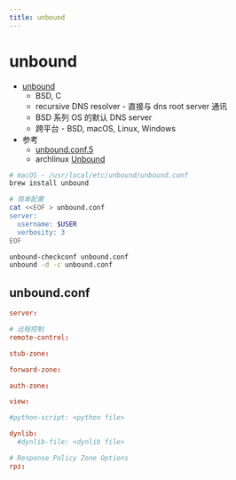 ```yaml
---
title: unbound
---
```


# unbound

- [unbound](https://github.com/NLnetLabs/unbound)
  - BSD, C
  - recursive DNS resolver - 直接与 dns root server 通讯
  - BSD 系列 OS 的默认 DNS server
  - 跨平台 - BSD, macOS, Linux, Windows
- 参考
  - [unbound.conf.5](https://nlnetlabs.nl/documentation/unbound/unbound.conf/)
  - archlinux [Unbound](https://wiki.archlinux.org/index.php/Unbound)

```bash
# macOS - /usr/local/etc/unbound/unbound.conf
brew install unbound

# 简单配置
cat <<EOF > unbound.conf
server:
  username: $USER
  verbosity: 3
EOF

unbound-checkconf unbound.conf
unbound -d -c unbound.conf
```

## unbound.conf

```conf
server:

# 远程控制
remote-control:

stub-zone:

forward-zone:

auth-zone:

view:

#python-script: <python file>

dynlib:
  #dynlib-file: <dynlib file>

# Response Policy Zone Options
rpz:
```
